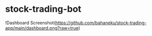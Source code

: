 # stock-trading-bot
!Dashboard Screenshot(https://github.com/bahaneku/stock-trading-app/main/dashboard.png?raw=true)
